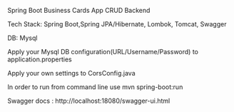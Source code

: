Spring Boot Business Cards App CRUD Backend

Tech Stack: Spring Boot,Spring JPA/Hibernate, Lombok, Tomcat, Swagger

DB: Mysql

Apply your Mysql DB configuration(URL/Username/Password) to application.properties

Apply your own settings to CorsConfig.java

In order to run from command line use mvn spring-boot:run

Swagger docs : http://localhost:18080/swagger-ui.html